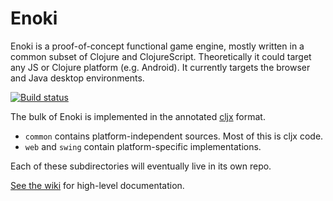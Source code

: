 Enoki
=====

Enoki is a proof-of-concept functional game engine, mostly written in a common
subset of Clojure and ClojureScript. Theoretically it could target any JS or
Clojure platform (e.g. Android). It currently targets the browser and Java
desktop environments.

[![Build status](https://travis-ci.org/harto/enoki.png)](https://travis-ci.org/harto/enoki)

The bulk of Enoki is implemented in the annotated [cljx][cljx] format.

 * `common` contains platform-independent sources. Most of this is cljx code.
 * `web` and `swing` contain platform-specific implementations.

Each of these subdirectories will eventually live in its own repo.

[See the wiki][wiki] for high-level documentation.


 [cljx]: https://github.com/lynaghk/cljx
 [wiki]: https://github.com/harto/enoki/wiki
